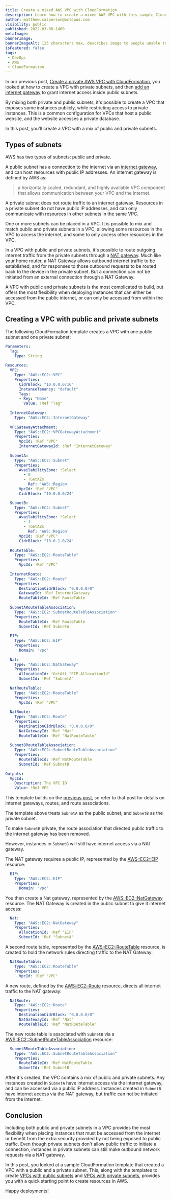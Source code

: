 ```yaml
---
title: Create a mixed AWS VPC with CloudFormation
description: Learn how to create a mixed AWS VPC with this sample CloudFormation template.
author: matthew.casperson@octopus.com
visibility: public
published: 2022-03-08-1400
metaImage: 
bannerImage: 
bannerImageAlt: 125 characters max, describes image to people unable to see it.
isFeatured: false
tags:
 - DevOps
 - AWS
 - CloudFormation
---
```


In our previous post, [Create a private AWS VPC with CloudFormation](https://octopus.com/blog/aws-vpc-private), you looked at how to create a VPC with private subnets, and then [add an internet gateway](https://octopus.com/blog/aws-vpc-public) to grant internet access inside public subnets.

By mixing both private and public subnets, it's possible to create a VPC that exposes some instances publicly, while restricting access to private instances. This is a common configuration for VPCs that host a public website, and the website accesses a private database.

In this post, you'll create a VPC with a mix of public and private subnets.

## Types of subnets

AWS has two types of subnets: public and private.

A public subnet has a connection to the internet via an [internet gateway](https://docs.aws.amazon.com/vpc/latest/userguide/VPC_Internet_Gateway.html), and can host resources with public IP addresses. An internet gateway is defined by AWS as:

> a horizontally scaled, redundant, and highly available VPC component that allows communication between your VPC and the internet. 

A private subnet does not route traffic to an internet gateway. Resources in a private subnet do not have public IP addresses, and can only communicate with resources in other subnets in the same VPC.

One or more subnets can be placed in a VPC. It is possible to mix and match public and private subnets in a VPC, allowing some resources in the VPC to access the internet, and some to only access other resources in the VPC.

In a VPC with public and private subnets, it's possible to route outgoing internet traffic from the private subnets through a [NAT gateway](https://docs.aws.amazon.com/vpc/latest/userguide/vpc-nat-gateway.html). Much like your home router, a NAT Gateway allows outbound internet traffic to be established, and for responses to those outbound requests to be routed back to the device in the private subnet. But a connection can not be initiated from an external connection through a NAT Gateway.

A VPC with public and private subnets is the most complicated to build, but offers the most flexibility when deploying instances that can either be accessed from the public internet, or can only be accessed from within the VPC.

## Creating a VPC with public and private subnets

The following CloudFormation template creates a VPC with one public subnet and one private subnet:

```yaml
Parameters:
  Tag:
    Type: String
    
Resources: 
  VPC:
    Type: "AWS::EC2::VPC"
    Properties:
      CidrBlock: "10.0.0.0/16"
      InstanceTenancy: "default"
      Tags:
      - Key: "Name"
        Value: !Ref "Tag"
        
  InternetGateway:
    Type: "AWS::EC2::InternetGateway"
    
  VPCGatewayAttachment:
    Type: "AWS::EC2::VPCGatewayAttachment"
    Properties:
      VpcId: !Ref "VPC"
      InternetGatewayId: !Ref "InternetGateway"
        
  SubnetA:
    Type: "AWS::EC2::Subnet"
    Properties:
      AvailabilityZone: !Select 
        - 0
        - !GetAZs 
          Ref: 'AWS::Region'
      VpcId: !Ref "VPC"
      CidrBlock: "10.0.0.0/24"

  SubnetB:
    Type: "AWS::EC2::Subnet"
    Properties:
      AvailabilityZone: !Select 
        - 1
        - !GetAZs 
          Ref: 'AWS::Region'
      VpcId: !Ref "VPC"
      CidrBlock: "10.0.1.0/24"
      
  RouteTable:
    Type: "AWS::EC2::RouteTable"
    Properties:
      VpcId: !Ref "VPC"
      
  InternetRoute:
    Type: "AWS::EC2::Route"
    Properties:
      DestinationCidrBlock: "0.0.0.0/0"
      GatewayId: !Ref InternetGateway
      RouteTableId: !Ref RouteTable
      
  SubnetARouteTableAssociation:
    Type: "AWS::EC2::SubnetRouteTableAssociation"
    Properties:
      RouteTableId: !Ref RouteTable
      SubnetId: !Ref SubnetA
      
  EIP:
    Type: "AWS::EC2::EIP"
    Properties:
      Domain: "vpc"
      
  Nat:
    Type: "AWS::EC2::NatGateway"
    Properties:
      AllocationId: !GetAtt "EIP.AllocationId"
      SubnetId: !Ref "SubnetA"
      
  NatRouteTable:
    Type: "AWS::EC2::RouteTable"
    Properties:
      VpcId: !Ref "VPC"
      
  NatRoute:
    Type: "AWS::EC2::Route"
    Properties:
      DestinationCidrBlock: "0.0.0.0/0"
      NatGatewayId: !Ref "Nat"
      RouteTableId: !Ref "NatRouteTable"
      
  SubnetBRouteTableAssociation:
    Type: "AWS::EC2::SubnetRouteTableAssociation"
    Properties:
      RouteTableId: !Ref NatRouteTable
      SubnetId: !Ref SubnetB
      
Outputs:
  VpcId:
    Description: The VPC ID
    Value: !Ref VPC

```

This template builds on the [previous post](https://octopus.com/blog/aws-vpc-public), so refer to that post for details on internet gateways, routes, and route associations.

The template above treats `SubnetA` as the public subnet, and `SubnetB` as the private subnet. 

To make `SubnetB` private, the route association that directed public traffic to the internet gateway has been removed.

However, instances in `SubnetB` will still have internet access via a NAT gateway.

The NAT gateway requires a public IP, represented by the [AWS::EC2::EIP](https://docs.aws.amazon.com/AWSCloudFormation/latest/UserGuide/aws-properties-ec2-eip.html) resource:

```yaml
  EIP:
    Type: "AWS::EC2::EIP"
    Properties:
      Domain: "vpc"
```

You then create a Nat gateway, represented by the [AWS::EC2::NatGateway](https://docs.aws.amazon.com/AWSCloudFormation/latest/UserGuide/aws-resource-ec2-natgateway.html) resource. The NAT Gateway is created in the public subnet to give it internet access:

```yaml
  Nat:
    Type: "AWS::EC2::NatGateway"
    Properties:
      AllocationId: !Ref "EIP"
      SubnetId: !Ref "SubnetA"
```

A second route table, represented by the [AWS::EC2::RouteTable](https://docs.aws.amazon.com/AWSCloudFormation/latest/UserGuide/aws-resource-ec2-routetable.html) resource, is created to hold the network rules directing traffic to the NAT Gateway:

```yaml
  NatRouteTable:
    Type: "AWS::EC2::RouteTable"
    Properties:
      VpcId: !Ref "VPC"
```

A new route, defined by the [AWS::EC2::Route](https://docs.aws.amazon.com/AWSCloudFormation/latest/UserGuide/aws-resource-ec2-route.html) resource, directs all internet traffic to the NAT gateway:

```yaml
  NatRoute:
    Type: "AWS::EC2::Route"
    Properties:
      DestinationCidrBlock: "0.0.0.0/0"
      NatGatewayId: !Ref "Nat"
      RouteTableId: !Ref "NatRouteTable"
```

The new route table is associated with `SubnetB` via a [AWS::EC2::SubnetRouteTableAssociation](https://docs.aws.amazon.com/AWSCloudFormation/latest/UserGuide/aws-resource-ec2-subnet-route-table-assoc.html) resource:

```yaml
  SubnetBRouteTableAssociation:
    Type: "AWS::EC2::SubnetRouteTableAssociation"
    Properties:
      RouteTableId: !Ref NatRouteTable
      SubnetId: !Ref SubnetB
```

After it's created, the VPC contains a mix of public and private subnets. Any instances created in `SubnetA` have internet access via the internet gateway, and can be accessed via a public IP address. Instances created in `SubnetB` have internet access via the NAT gateway, but traffic can not be initiated from the internet.

## Conclusion

Including both public and private subnets in a VPC provides the most flexibility when placing instances that must be accessed from the internet or benefit from the extra security provided by not being exposed to public traffic. Even though private subnets don't allow public traffic to initiate a connection, instances in private subnets can still make outbound network requests via a NAT gateway.

In this post, you looked at a sample CloudFormation template that created a VPC with a public and a private subnet. This, along with the templates to create [VPCs with public subnets](https://octopus.com/blog/aws-vpc-public) and [VPCs with private subnets](https://octopus.com/blog/aws-vpc-private), provides you with a quick starting point to create resources in AWS.

Happy deployments!
